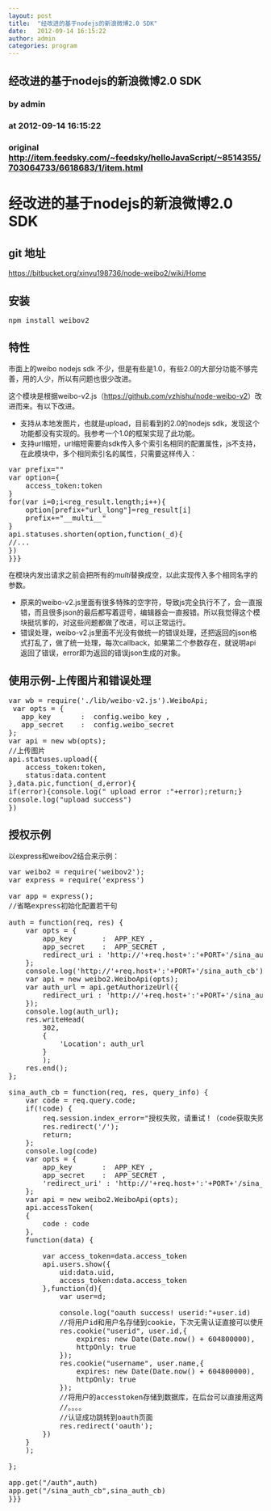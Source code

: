 ```yaml
---
layout: post
title:  "经改进的基于nodejs的新浪微博2.0 SDK"
date:   2012-09-14 16:15:22
author: admin
categories: program
---
```


## 经改进的基于nodejs的新浪微博2.0 SDK
### by admin
### at 2012-09-14 16:15:22
### original <http://item.feedsky.com/~feedsky/helloJavaScript/~8514355/703064733/6618683/1/item.html>

<p></p>
<div>
<h1><a name="经改进的基于nodejs的新浪微博2.0_sdk">经改进的基于nodejs的新浪微博2.0 SDK</a></h1>
<div>
</div>
<h2><a name="git_地址">git 地址</a></h2>
<div>
<p>
<a href="https://bitbucket.org/xinyu198736/node-weibo2/wiki/Home" title="https://bitbucket.org/xinyu198736/node-weibo2/wiki/Home" rel="nofollow">https://bitbucket.org/xinyu198736/node-weibo2/wiki/Home</a>
</p>
</div>
<h2><a name="安装">安装</a></h2>
<div>
<pre>
npm install weibov2
</pre>
</div>
<h2><a name="特性">特性</a></h2>
<div>
<p>市面上的weibo nodejs sdk 不少，但是有些是1.0，有些2.0的大部分功能不够完善，用的人少，所以有问题也很少改进。
</p>
<p>
这个模块是根据weibo-v2.js（<a href="https://github.com/vzhishu/node-weibo-v2" title="https://github.com/vzhishu/node-weibo-v2" rel="nofollow">https://github.com/vzhishu/node-weibo-v2</a>）改进而来。有以下改进。</p>
<ul>
<li>
<div> 支持从本地发图片，也就是upload，目前看到的2.0的nodejs sdk，发现这个功能都没有实现的。我参考一个1.0的框架实现了此功能。</div>
</li>
<li>
<div> 支持url缩短，url缩短需要向sdk传入多个索引名相同的配置属性，js不支持，在此模块中，多个相同索引名的属性，只需要这样传入：</div>
</li>
</ul>
<pre><span>var</span> prefix=<span>&quot;&quot;</span>
<span>var</span> option=<span>{</span>
    access_token:token
<span>}</span>
<span>for</span><span>(</span><span>var</span> i=<span>0</span>;i<span>&lt;</span>reg_result.<span>length</span>;i++<span>)</span><span>{</span>
    option<span>[</span>prefix+<span>&quot;url_long&quot;</span><span>]</span>=reg_result<span>[</span>i<span>]</span>
    prefix+=<span>&quot;__multi__&quot;</span>
<span>}</span>
api.<span>statuses</span>.<span>shorten</span><span>(</span>option,<span>function</span><span>(</span>_d<span>)</span><span>{</span>
<span>//...</span>
<span>}</span><span>)</span>
<span>}</span><span>}</span><span>}</span></pre>
<p>在模块内发出请求之前会把所有的<em>multi</em>替换成空，以此实现传入多个相同名字的参数。</p>
<ul>
<li>
<div> 原来的weibo-v2.js里面有很多特殊的空字符，导致js完全执行不了，会一直报错，而且很多json的最后都写着逗号，编辑器会一直报错。所以我觉得这个模块挺坑爹的，对这些问题都做了改进，可以正常运行。</div>
</li>
<li>
<div> 错误处理，weibo-v2.js里面不光没有做统一的错误处理，还把返回的json格式打乱了，做了统一处理，每次callback，如果第二个参数存在，就说明api返回了错误，error即为返回的错误json生成的对象。</div>
</li>
</ul>
</div>
<h2><a name="使用示例-上传图片和错误处理">使用示例-上传图片和错误处理</a></h2>
<div>
</div>
</div>
<p><span></span></p>
<div>
<pre><span>var</span> wb = require<span>(</span><span>'./lib/weibo-v2.js'</span><span>)</span>.<span>WeiboApi</span>;
 <span>var</span> opts = <span>{</span>
   app_key       :  config.<span>weibo_key</span> ,
   app_secret    :  config.<span>weibo_secret</span>
<span>}</span>;
<span>var</span> api = <span>new</span> wb<span>(</span>opts<span>)</span>;
<span>//上传图片</span>
api.<span>statuses</span>.<span>upload</span><span>(</span><span>{</span>
    access_token:token,
    <span>status</span>:data.<span>content</span>
<span>}</span>,data.<span>pic</span>,<span>function</span><span>(</span>_d,error<span>)</span><span>{</span>
<span>if</span><span>(</span>error<span>)</span><span>{</span>console.<span>log</span><span>(</span><span>&quot; upload error :&quot;</span>+error<span>)</span>;return;<span>}</span>
console.<span>log</span><span>(</span><span>&quot;upload success&quot;</span><span>)</span>
<span>}</span><span>)</span></pre>
<h2><a name="授权示例">授权示例</a></h2>
<div>
<p>以express和weibov2结合来示例：
</p>
<pre><span>var</span> weibo2 = require<span>(</span><span>'weibov2'</span><span>)</span>;
<span>var</span> express = require<span>(</span><span>'express'</span><span>)</span>
 
<span>var</span> app = express<span>(</span><span>)</span>;
<span>//省略express初始化配置若干句</span>
 
auth = <span>function</span><span>(</span>req, res<span>)</span> <span>{</span>
    <span>var</span> opts = <span>{</span>
        app_key       :  APP_KEY ,
        app_secret    :  APP_SECRET ,
        redirect_uri : <span>'http://'</span>+req.<span>host</span>+<span>':'</span>+PORT+<span>'/sina_auth_cb'</span>
    <span>}</span>;
    console.<span>log</span><span>(</span><span>'http://'</span>+req.<span>host</span>+<span>':'</span>+PORT+<span>'/sina_auth_cb'</span><span>)</span>
    <span>var</span> api = <span>new</span> weibo2.<span>WeiboApi</span><span>(</span>opts<span>)</span>;
    <span>var</span> auth_url = api.<span>getAuthorizeUrl</span><span>(</span><span>{</span>
        redirect_uri : <span>'http://'</span>+req.<span>host</span>+<span>':'</span>+PORT+<span>'/sina_auth_cb'</span>
    <span>}</span><span>)</span>;
    console.<span>log</span><span>(</span>auth_url<span>)</span>;
    res.<span>writeHead</span><span>(</span>
        <span>302</span>,
        <span>{</span>
            <span>'Location'</span>: auth_url
        <span>}</span>
        <span>)</span>;
    res.<span>end</span><span>(</span><span>)</span>;
<span>}</span>;
 
sina_auth_cb = <span>function</span><span>(</span>req, res, query_info<span>)</span> <span>{</span>
    <span>var</span> code = req.<span>query</span>.<span>code</span>;
    <span>if</span><span>(</span><span>!</span>code<span>)</span> <span>{</span>
        req.<span>session</span>.<span>index_error</span>=<span>&quot;授权失败，请重试！（code获取失败）&quot;</span>
        res.<span>redirect</span><span>(</span><span>'/'</span><span>)</span>;
        <span>return</span>;
    <span>}</span>;
    console.<span>log</span><span>(</span>code<span>)</span>
    <span>var</span> opts = <span>{</span>
        app_key       :  APP_KEY ,
        app_secret    :  APP_SECRET ,
        <span>'redirect_uri'</span> : <span>'http://'</span>+req.<span>host</span>+<span>':'</span>+PORT+<span>'/sina_auth_cb'</span>
    <span>}</span>;
    <span>var</span> api = <span>new</span> weibo2.<span>WeiboApi</span><span>(</span>opts<span>)</span>;
    api.<span>accessToken</span><span>(</span>
    <span>{</span>
        code : code
    <span>}</span>,
    <span>function</span><span>(</span>data<span>)</span> <span>{</span>
 
        <span>var</span> access_token=data.<span>access_token</span>
        api.<span>users</span>.<span>show</span><span>(</span><span>{</span>
            uid:data.<span>uid</span>,
            access_token:data.<span>access_token</span>
        <span>}</span>,<span>function</span><span>(</span>d<span>)</span><span>{</span>
            <span>var</span> user=d;
 
            console.<span>log</span><span>(</span><span>&quot;oauth success! userid:&quot;</span>+user.<span>id</span><span>)</span>
            <span>//将用户id和用户名存储到cookie，下次无需认证直接可以使用。</span>
            res.<span>cookie</span><span>(</span><span>&quot;userid&quot;</span>, user.<span>id</span>,<span>{</span>
                expires: <span>new</span> Date<span>(</span>Date.<span>now</span><span>(</span><span>)</span> + <span>604800000</span><span>)</span>,
                httpOnly: <span>true</span>
            <span>}</span><span>)</span>;
            res.<span>cookie</span><span>(</span><span>&quot;username&quot;</span>, user.<span>name</span>,<span>{</span>
                expires: <span>new</span> Date<span>(</span>Date.<span>now</span><span>(</span><span>)</span> + <span>604800000</span><span>)</span>,
                httpOnly: <span>true</span>
            <span>}</span><span>)</span>;
            <span>//将用户的accesstoken存储到数据库，在后台可以直接用这两个信息发送微博，无需用户参与。</span>
            <span>//。。。。</span>
            <span>//认证成功跳转到oauth页面</span>
            res.<span>redirect</span><span>(</span><span>'oauth'</span><span>)</span>;
        <span>}</span><span>)</span>
    <span>}</span>
    <span>)</span>;
 
<span>}</span>;
 
app.<span>get</span><span>(</span><span>&quot;/auth&quot;</span>,auth<span>)</span>
app.<span>get</span><span>(</span><span>&quot;/sina_auth_cb&quot;</span>,sina_auth_cb<span>)</span>
<span>}</span><span>}</span><span>}</span></pre>
</div>
</div>
<p></p><img src="http://www1.feedsky.com/t1/703064733/helloJavaScript/feedsky/s.gif?r=http://item.feedsky.com/~feedsky/helloJavaScript/~8514355/703064733/6618683/1/item.html" border="0" height="0" width="0">